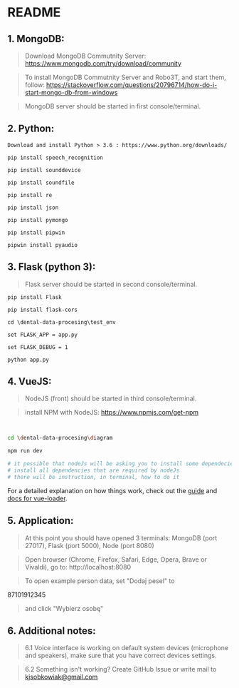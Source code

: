 # README


## 1. MongoDB:

  > Download MongoDB Commutnity Server: https://www.mongodb.com/try/download/community
  
  > To install MongoDB Commutnity Server and Robo3T, and start them, follow: https://stackoverflow.com/questions/20796714/how-do-i-start-mongo-db-from-windows
  
  > MongoDB server should be started in first console/terminal.
  
## 2. Python:

    Download and install Python > 3.6 : https://www.python.org/downloads/

    pip install speech_recognition
  
    pip install sounddevice
  
    pip install soundfile
  
    pip install re
  
    pip install json
  
    pip install pymongo
  
    pip install pipwin
  
    pipwin install pyaudio
    
## 3. Flask (python 3):

> Flask server should be started in second console/terminal.

    pip install Flask
  
    pip install flask-cors
  
    cd \dental-data-procesing\test_env
  
    set FLASK_APP = app.py
  
    set FLASK_DEBUG = 1
  
    python app.py
    
## 4. VueJS:

> NodeJS (front) should be started in third console/terminal.

> install NPM with NodeJS: https://www.npmjs.com/get-npm 

``` bash


cd \dental-data-procesing\diagram

npm run dev

# it possible that nodeJs will be asking you to install some dependecies (like 'moment' or 'axios')
# install all dependencies that are required by nodeJs
# there will be instruction, in terminal, how to do it

```

For a detailed explanation on how things work, check out the [guide](http://vuejs-templates.github.io/webpack/) and [docs for vue-loader](http://vuejs.github.io/vue-loader).

## 5. Application:

> At this point you should have opened 3 terminals: MongoDB (port 27017), Flask (port 5000), Node (port 8080)

> Open browser (Chrome, Firefox, Safari, Edge, Opera, Brave or Vivaldi), go to:
    http://localhost:8080
    
> To open example person data, set "Dodaj pesel" to

87101912345

> and click "Wybierz osobę"

## 6. Additional notes:

> 6.1 Voice interface is working on default system devices (microphone and speakers), make sure that you have correct devices settings.

> 6.2 Something isn't working? Create GitHub Issue or write mail to kjsobkowiak@gmail.com
